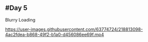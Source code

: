 #Day 5
-------
Blurry Loading

https://user-images.githubusercontent.com/63774724/218813098-4ac2fdea-b868-49f2-b1a0-d456086ee69f.mp4

